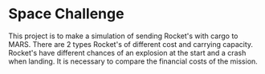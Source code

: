 # Space Challenge
This project is to make a simulation of sending Rocket's with cargo to MARS.
There are 2 types Rocket's of different cost and carrying capacity.
Rocket's have different chances of an explosion at the start and a crash when landing. 
It is necessary to compare the financial costs of the mission.
